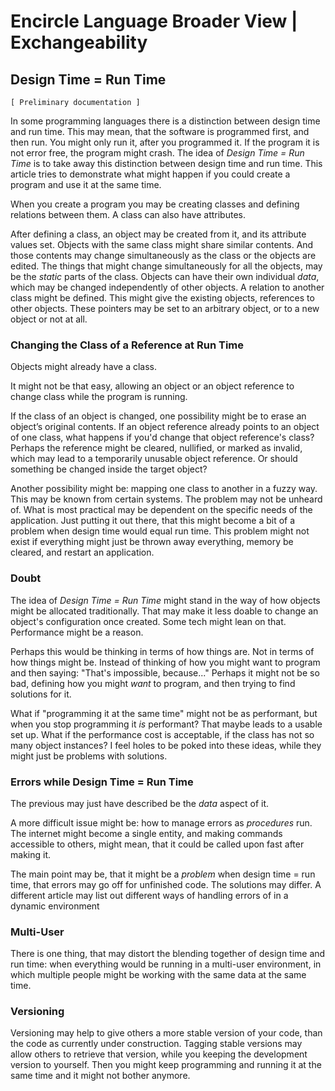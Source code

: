 ﻿Encircle Language Broader View | Exchangeability
================================================

Design Time = Run Time
----------------------

`[ Preliminary documentation ]`

In some programming languages there is a distinction between design time and run time. This may mean, that the software is programmed first, and then run. You might only run it, after you programmed it. If the program it is not error free, the program might crash. The idea of *Design Time = Run Time* is to take away this distinction between design time and run time. This article tries to demonstrate what might happen if you could create a program and use it at the same time.

When you create a program you may be creating classes and defining relations between them. A class can also have attributes.

After defining a class, an object may be created from it, and its attribute values set. Objects with the same class might share similar contents. And those contents may change simultaneously as the class or the objects are edited. The things that might change simultaneously for all the objects, may be the *static* parts of the class. Objects can have their own individual *data*, which may be changed independently of other objects. A relation to another class might be defined. This might give the existing objects, references to other objects. These pointers may be set to an arbitrary object, or to a new object or not at all.

### Changing the Class of a Reference at Run Time

Objects might already have a class.
 
It might not be that easy, allowing an object or an object reference to change class while the program is running.

If the class of an object is changed, one possibility might be to erase an object’s original contents. If an object reference already points to an object of one class, what happens if you'd change that object reference's class? Perhaps the reference might be cleared, nullified, or marked as invalid, which may lead to a temporarily unusable object reference. Or should something be changed inside the target object?

Another possibility might be: mapping one class to another in a fuzzy way. This may be known from certain systems. The problem may not be unheard of. What is most practical may be dependent on the specific needs of the application. Just putting it out there, that this might become a bit of a problem when design time would equal run time. This problem might not exist if everything might just be thrown away everything, memory be cleared, and restart an application.

### Doubt

The idea of *Design Time = Run Time* might stand in the way of how objects might be allocated traditionally. That may make it less doable to change an object's configuration once created. Some tech might lean on that. Performance might be a reason.

Perhaps this would be thinking in terms of how things are. Not in terms of how things might be. Instead of thinking of how you might want to program and then saying: "That's impossible, because..." Perhaps it might not be so bad, defining how you might *want* to program, and then trying to find solutions for it.

What if "programming it at the same time" might not be as performant, but when you stop programming it *is* performant? That maybe leads to a usable set up. What if the performance cost is acceptable, if the class has not so many object instances? I feel holes to be poked into these ideas, while they might just be problems with solutions.

### Errors while Design Time = Run Time

The previous may just have described be the *data* aspect of it.

A more difficult issue might be: how to manage errors as *procedures* run. The internet might become a single entity, and making commands accessible to others, might mean, that it could be called upon fast after making it.

The main point may be, that it might be a *problem* when design time = run time, that errors may go off for unfinished code. The solutions may differ. A different article may list out different ways of handling errors of in a dynamic environment

### Multi-User

There is one thing, that may distort the blending together of design time and run time: when everything would be running in a multi-user environment, in which multiple people might be working with the same data at the same time.

### Versioning

Versioning may help to give others a more stable version of your code, than the code as currently under construction. Tagging stable versions may allow others to retrieve that version, while you keeping the development version to yourself. Then you might keep programming and running it at the same time and it might not bother anymore.